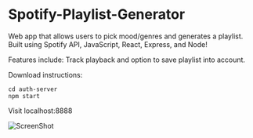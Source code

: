 # Spotify-Playlist-Generator

Web app that allows users to pick mood/genres and generates a playlist. Built using Spotify API, JavaScript, React, Express, and Node! 

Features include: Track playback and option to save playlist into account.

Download instructions:

```
cd auth-server
npm start
```
Visit localhost:8888

![ScreenShot](https://raw.github.com/jolenedeng/Spotify-Playlist-Generator/master/screenshots/example.png)
